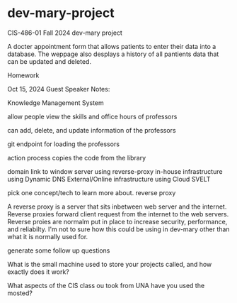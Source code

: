 # dev-mary-project
CIS-486-01 Fall 2024 dev-mary project

A docter appointment form that allows patients to enter their data into a database.
The weppage also desplays a history of all pantients data that can be updated and deleted.

Homework

Oct 15, 2024 Guest Speaker Notes: 

Knowledge Management System

allow people view the skills and office hours of professors

can add, delete, and update information of the professors

git endpoint for loading the professors

action process copies the code from the library

domain link to window server using reverse-proxy in-house infrastructure using Dynamic DNS External/Online infrastructure using Cloud SVELT

pick one concept/tech to learn more about. 
reverse proxy 

A reverse proxy is a server that sits inbetween web server and the internet. Reverse proxies forward client request from the internet to the web servers. Reverse proies are normalm put in place to increase security, performance, and reliabilty. I'm not to sure how this could be using in dev-mary other than what it is normally used for.

generate some follow up questions

What is the small machine used to store your projects called, and how exactly does it work?

What aspects of the CIS class ou took from UNA have you used the mosted?
